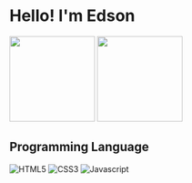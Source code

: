 <h1> Hello! I'm Edson</h1>

<picture >
  <source 
    srcset="https://github-readme-stats.vercel.app/api?username=dev-edsonlopes&show_icons=true&theme=gotham"
    media="(prefers-color-scheme: dark)" height= "150px"
  />
  <source
    srcset="https://github-readme-stats.vercel.app/api?username=dev-edsonlopes&show_icons=true&theme=vue"
    media="(prefers-color-scheme: light), (prefers-color-scheme: no-preference)" height= "150px"
  />
  <img src="https://github-readme-stats.vercel.app/api?username=dev-edsonlopes&show_icons=true&theme=vue" height= "150px"/>
</picture>

<picture >
  <source 
    srcset="https://github-readme-stats.vercel.app/api/top-langs/?username=dev-edsonlopes&layout=compact&theme=gotham"
    media="(prefers-color-scheme: dark)" height= "150px"
  />
  <source
    srcset="https://github-readme-stats.vercel.app/api/top-langs/?username=dev-edsonlopes&layout=compact&theme=vue"
    media="(prefers-color-scheme: light), (prefers-color-scheme: no-preference)" height= "150px"
  />
  <img src="https://github-readme-stats.vercel.app/api/top-langs/?username=dev-edsonlopes&layout=compact&theme=vue" height= "150px"/>
</picture>



<h2>Programming Language</h2>
<div>
  <img src="https://img.shields.io/badge/HTML5-E34F26?style=for-the-badge&logo=html5&logoColor=white" alt="HTML5">
  <img src="https://img.shields.io/badge/CSS3-1572B6?style=for-the-badge&logo=css3&logoColor=white" alt="CSS3">
  <img src="https://img.shields.io/badge/JavaScript-F7DF1E?style=for-the-badge&logo=javascript&logoColor=black" alt="Javascript">
</div>
